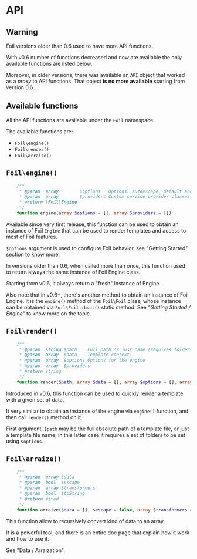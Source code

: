 <!--
currentMenu: "apifunctions"
currentSection: "Integrate Foil"
title: "API"
-->

# API

## Warning

Foil versions older than 0.6 used to have more API functions.

With v0.6 number of functions decreased and now are available the only available functions are listed below.

Moreover, in older versions, there was available an `API` object that worked as a *proxy* to API functions.
That object **is no more available** starting from version 0.6.

## Available functions

All the API functions are available under the `Foil` namespace.

The available functions are:

 - `Foil\engine()`
 - `Foil\render()`
 - `Foil\arraize()`

## `Foil\engine()`

```php
    /**
     * @param  array        $options   Options: autoescape, default and allowed extensions, folders...
     * @param  array        $providers Custom service provider classes
     * @return \Foil\Engine
     */
    function engine(array $options = [], array $providers = [])
```

Available since very first release, this function can be used to obtain an instance of Foil `Engine`
that can be used to render templates and access to most of Foil features.

`$options` argument is used to configure Foil behavior, see "Getting Started" section to know more.

In versions older than 0.6, when called more than once, this function used to return always the same instance of Foil Engine class.

Starting from v0.6, it always return a "fresh" instance of Engine.

Also note that in v0.6+, there's another method to obtain an instance of Foil Engine. It is the `engine()` method of the `Foil\Foil` class, whose instance
can be obtained via `Foil\Foil::boot()` static method. See *"Getting Started / Engine"* to know more on the topic.


## `Foil\render()`

```php
    /**
     * @param  string $path    Full path or just name (requires folders option) for the template
     * @param  array  $data    Template context
     * @param  array  $options Options for the engine
     * @param  array  $providers
     * @return string
     */
    function render($path, array $data = [], array $options = [], array $providers = [])
```

Introduced in v0.6, this function can be used to quickly render a template with a given set of data.

It very similar to obtain an instance of the engine via `engine()` function, and then call `render()` method on it.

First argument, `$path` may be the full absolute path of a template file, or just a template file name, in this latter case it requires a set of folders
to be set using `$options`.


## `Foil\arraize()`

```php
    /**
     * @param  array $data
     * @param  bool  $escape
     * @param  array $transformers
     * @param  bool  $toString
     * @return mixed
     */
    function arraize($data = [], $escape = false, array $transformers = [], $toString = false)
```

This function allow to recursively convert kind of data to an array.

It is a powerful tool, and there is an entire doc page that explain how it work and how to use it.

See "Data / Arraization".